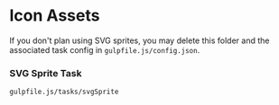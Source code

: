 # Icon Assets
If you don't plan using SVG sprites, you may delete this folder and the associated task config in `gulpfile.js/config.json`.

### SVG Sprite Task
```
gulpfile.js/tasks/svgSprite
```
